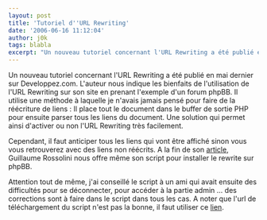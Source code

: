 ```yaml
---
layout: post
title: 'Tutoriel d''URL Rewriting'
date: '2006-06-16 11:12:04'
author: j0k
tags: blabla
excerpt: "Un nouveau tutoriel concernant l'URL Rewriting a été publié en mai dernier sur Developpez.com.     \nL'auteur nous indique les bienfaits de l'utilisation de l'URL Rewriting sur son site en prenant l'exemple d'un forum phpBB. Il utilise une méthode à laquelle je n'avais jamais pensé pour faire de la réécriture de liens : Il place tout le document dans le buffer de      …"
---
```


Un nouveau tutoriel concernant l'URL Rewriting a été publié en mai dernier sur Developpez.com.
L'auteur nous indique les bienfaits de l'utilisation de l'URL Rewriting sur son site en prenant l'exemple d'un forum phpBB. Il utilise une méthode à laquelle je n'avais jamais pensé pour faire de la réécriture de liens : Il place tout le document dans le buffer de sortie PHP pour ensuite parser tous les liens du document. Une solution qui permet ainsi d'activer ou non l'URL Rewriting très facilement.

Cependant, il faut anticiper tous les liens qui vont être affiché sinon vous vous retrouverez avec des liens non réécrits.   A la fin de son [article](http://g-rossolini.developpez.com/tutoriels/seo/url-rewriting/), Guillaume Rossolini nous offre même son script pour installer le rewrite sur phpBB.

Attention tout de même, j'ai conseillé le script à un ami qui avait ensuite des difficultés pour se déconnecter, pour accéder à la partie admin ... des corrections sont à faire dans le script dans tous les cas.   A noter que l'url de téléchargement du script n'est pas la bonne, il faut utiliser ce [lien](http://g-rossolini.developpez.com/tutoriels/seo/url-rewriting/fichiers/).
